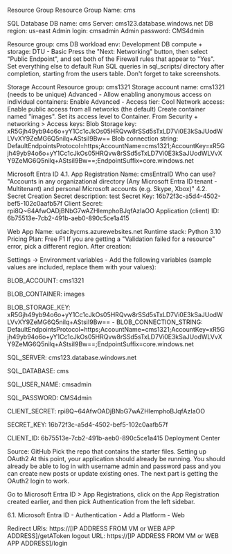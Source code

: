 Resource Group
Resource Group Name: cms

SQL Database
DB name: cms
Server: cms123.database.windows.net
DB region: us-east
Admin login: cmsadmin
Admin password: CMS4dmin

Resource group: cms
DB workload env: Development
DB compute + storage: DTU - Basic
Press the "Next: Networking" button, then select "Public Endpoint", and set both of the Firewall rules that appear to "Yes".
Set everything else to default Run SQL queries in sql_scripts/ directory after completion, starting from the users table. Don't forget to take screenshots.

Storage Account
Resource group: cms1321
Storage account name: cms1321 (needs to be unique)
Advanced - Allow enabling anonymous access on individual containers: Enable
Advanced - Access tier: Cool
Network access: Enable public access from all networks (the default)
Create container named "images". Set its access level to Container.
From Security + networking > Access keys:
Blob Storage key: xR5Gjh49yb94o6o+yY1Cc1cJkOs05HRQvw8rSSd5sTxLD7Vi0E3kSaJUodWLVvXY9ZeMG6Q5nilq+AStsiI9Bw==
Blob connection string: DefaultEndpointsProtocol=https;AccountName=cms1321;AccountKey=xR5Gjh49yb94o6o+yY1Cc1cJkOs05HRQvw8rSSd5sTxLD7Vi0E3kSaJUodWLVvXY9ZeMG6Q5nilq+AStsiI9Bw==;EndpointSuffix=core.windows.net

Microsoft Entra ID 4.1. App Registration
Name: cmsEntraID
Who can use? "Accounts in any organizational directory (Any Microsoft Entra ID tenant - Multitenant) and personal Microsoft accounts (e.g. Skype, Xbox)" 4.2. Secret Creation
Secret description: test
Secret Key: 16b72f3c-a5d4-4502-bef5-102c0aafb57f
Client Secret: rpi8Q~64AfwOADjBNbG7wAZHlemphoBJqfAzIaOO
Application (client) ID: 6b75513e-7cb2-491b-aeb0-890c5ce1a415

Web App
Name: udacitycms.azurewebsites.net
Runtime stack: Python 3.10
Pricing Plan: Free F1
If you are getting a "Validation failed for a resource" error, pick a different region.
After creation:

Settings -> Environment variables - Add the following variables (sample values are included, replace them with your values):

BLOB_ACCOUNT: cms1321

BLOB_CONTAINER: images

BLOB_STORAGE_KEY: xR5Gjh49yb94o6o+yY1Cc1cJkOs05HRQvw8rSSd5sTxLD7Vi0E3kSaJUodWLVvXY9ZeMG6Q5nilq+AStsiI9Bw== - BLOB_CONNECTION_STRING: DefaultEndpointsProtocol=https;AccountName=cms1321;AccountKey=xR5Gjh49yb94o6o+yY1Cc1cJkOs05HRQvw8rSSd5sTxLD7Vi0E3kSaJUodWLVvXY9ZeMG6Q5nilq+AStsiI9Bw==;EndpointSuffix=core.windows.net

SQL_SERVER: cms123.database.windows.net

SQL_DATABASE: cms

SQL_USER_NAME: cmsadmin

SQL_PASSWORD: CMS4dmin

CLIENT_SECRET: rpi8Q~64AfwOADjBNbG7wAZHlemphoBJqfAzIaOO

SECRET_KEY: 16b72f3c-a5d4-4502-bef5-102c0aafb57f

CLIENT_ID: 6b75513e-7cb2-491b-aeb0-890c5ce1a415 Deployment Center

Source: GitHub
Pick the repo that contains the starter files.
Setting up OAuth2 At this point, your application should already be running. You should already be able to log in with username admin and password pass and you can create new posts or update existing ones.
The next part is getting the OAuth2 login to work.

Go to Microsoft Entra ID > App Registrations, click on the App Registration created earlier, and then pick Authentication from the left sidebar.

6.1. Microsoft Entra ID - Authentication - Add a Platform - Web

Redirect URIs: https://[IP ADDRESS FROM VM or WEB APP ADDRESS]/getAToken
logout URL: https://[IP ADDRESS FROM VM or WEB APP ADDRESS]/login
